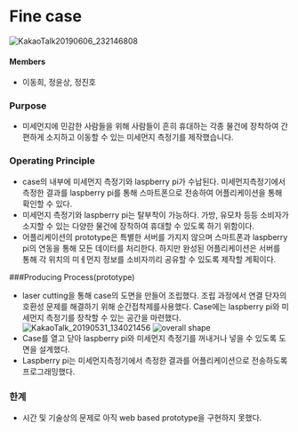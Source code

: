 
# Fine case

![KakaoTalk20190606_232146808](https://user-images.githubusercontent.com/50007485/59041796-4b47d380-88b4-11e9-9013-8575df6bc3b7.jpg)

#### Members
- 이동희, 정윤상, 정진호

### Purpose
- 미세먼지에 민감한 사람들을 위해 사람들이 흔히 휴대하는 각종 물건에 장착하여 간편하게 소지하고 이동할 수 있는 미세먼지 측정기를 제작했습니다.

### Operating Principle
- case의 내부에 미세먼지 측정기와 laspberry pi가 수납된다. 미세먼지측정기에서 측정한 결과를 laspberry pi를 통해 스마트폰으로 전송하여 어플리케이션을 통해 확인할 수 있다.
- 미세먼지 측정기와 laspberry pi는 탈부착이 가능하다. 가방, 유모차 등등 소비자가 소지할 수 있는 다양한 물건에 장착하여 휴대할 수 있도록 하기 위함이다.
- 어플리케이션의 prototype은 특별한 서버를 가지지 않으며 스마트폰과 laspberry pi의 연동을 통해 모든 데이터를 처리한다. 하지만 완성된 어플리케이션은 서버를 통해 각 위치의 미ㅔ먼지 정보를 소비자끼리 공유할 수 있도록 제작할 계획이다.

###Producing Process(prototype)
- laser cutting을 통해 case의 도면을 만들어 조립했다. 조립 과정에서 연결 단자의 호환성 문제를 해결하기 위해 순간접착제를사용했다. Case에는 laspberry pi와 미세먼지 측정기를 장착할 수 있는 공간을 마련했다.
![KakaoTalk_20190531_134021456](https://user-images.githubusercontent.com/50007485/59041781-46831f80-88b4-11e9-8d56-74d993d390fd.jpg)
![overall shape](https://user-images.githubusercontent.com/50007485/58702408-b428da80-83e0-11e9-882e-42c0e5c24eb1.jpg)
- Case를 열고 닫아 laspberry pi와 미세먼지 측정기를 꺼내거나 넣을 수 있도록 도면을 설계했다.
- Laspberry pi는 미세먼지측정기에서 측정한 결과를 어플리케이션으로 전송하도록 프로그래밍했다.

### 한계
- 시간 및 기술상의 문제로 아직 web based prototype을 구현하지 못했다.

